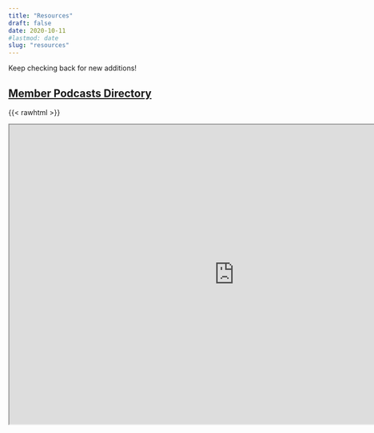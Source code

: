 ```yaml
---
title: "Resources"
draft: false
date: 2020-10-11
#lastmod: date
slug: "resources"
---
```


Keep checking back for new additions!

## [Member Podcasts Directory](https://docs.google.com/spreadsheets/d/1dMUJKZYYNDDMKx6cR2YceqeTNpvRhc9DQ0RdZ3OMHpI/edit?usp=sharing)

{{< rawhtml >}}
<iframe src="https://docs.google.com/spreadsheets/d/e/2PACX-1vQj1YN2Ko9Vqw8Pwx-lrOTqK652tK0u-XLVVRbnJrBUS2vRSbYswtemKQ2xfPjCLVFYvbC-Iuh_3R5C/pubhtml?widget=true&amp;headers=false" width=900 height=600</iframe>
{{< /rawhtml >}}

- [Add yours!](https://discordapp.com/channels/698946795350392852/698946795350392855/763881713780654100)

## [The Podcast Starter Kit](http://bit.ly/thepodcaststarterkit) -- by @pixelsingaming

## [Dedicated Server Channel Applications](https://discordapp.com/channels/698946795350392852/708206652372942889/741161325765328907)

